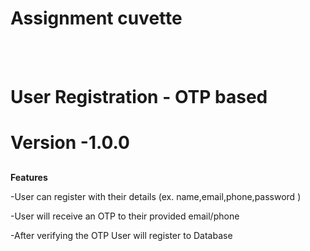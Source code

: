#  Assignment cuvette

<br><br/>
<h1>User Registration - OTP based</h1>

# Version -1.0.0
##


**Features**


-User can register with their details (ex. name,email,phone,password )

-User will receive an OTP to their provided email/phone

-After verifying the OTP User will register to Database

